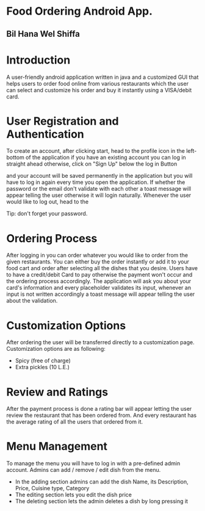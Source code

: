 # **Food Ordering Android App.**

## **Bil Hana Wel Shiffa**


# **Introduction**

A user-friendly android application written in java and a customized GUI that helps users to order food online from various restaurants which the user can select and customize his order and buy it instantly using a VISA/debit card.

# **User Registration and Authentication**

To create an account, after clicking start, head to the profile icon in the left-bottom of the application if you have an existing account you can log in straight ahead otherwise, click on "Sign Up" below the log in Button

and your account will be saved permanently in the application but you will have to log in again every time you open the application. If whether the password or the email don't validate with each other a toast message will appear telling the user otherwise it will login naturally. Whenever the user would like to log out, head to the

Tip: don't forget your password.

# **Ordering Process**

After logging in you can order whatever you would like to order from the given restaurants. You can either buy the order instantly or add it to your food cart and order after selecting all the dishes that you desire. Users have to have a credit/debit Card to pay otherwise the payment won't occur and the ordering process accordingly. The application will ask you about your card's information and every placeholder validates its input, whenever an input is not written accordingly a toast message will appear telling the user about the validation.

# **Customization Options**

After ordering the user will be transferred directly to a customization page. Customization options are as following:

- Spicy (free of charge)
- Extra pickles (10 L.E.)

# **Review and Ratings**

After the payment process is done a rating bar will appear letting the user review the restaurant that has been ordered from. And every restaurant has the average rating of all the users that ordered from it.

# **Menu Management**

To manage the menu you will have to log in with a pre-defined admin account. Admins can add / remove / edit dish from the menu.

- In the adding section admins can add the dish Name, its Description, Price, Cuisine type, Category
- The editing section lets you edit the dish price
- The deleting section lets the admin deletes a dish by long pressing it
